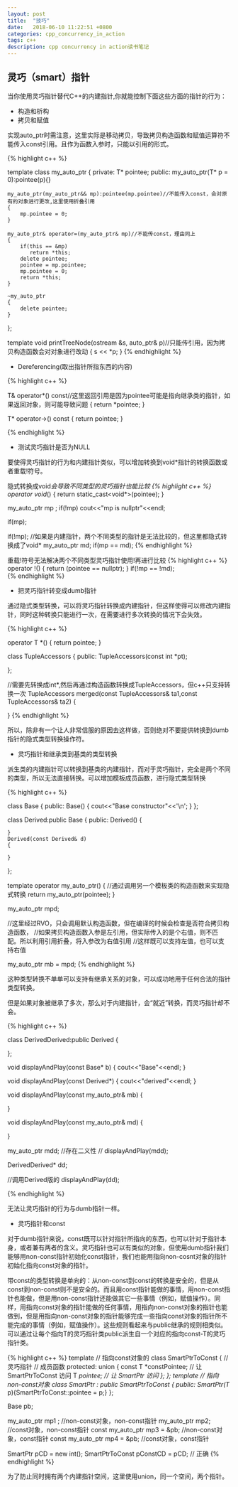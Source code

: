 ```yaml
---
layout: post
title:  "技巧"
date:   2018-06-10 11:22:51 +0800
categories: cpp_concurrency_in_action
tags: c++
description: cpp concurrency in action读书笔记
---
```


## 灵巧（smart）指针

当你使用灵巧指针替代C++的内建指针,你就能控制下面这些方面的指针的行为：

* 构造和析构
* 拷贝和赋值

实现auto_ptr时需注意，这里实际是移动拷贝，导致拷贝构造函数和赋值运算符不能传入const引用。且作为函数入参时，只能以引用的形式。

{% highlight c++ %}

template<typename T>
class my_auto_ptr
{
private:
    T* pointee;
public:
    my_auto_ptr(T* p = 0):pointee(p){}

    my_auto_ptr(my_auto_ptr&& mp):pointee(mp.pointee)//不能传入const，会对原有的对象进行更改,这里使用折叠引用
    {
        mp.pointee = 0;
    }

    my_auto_ptr& operator=(my_auto_ptr& mp)//不能传const，理由同上
    {
        if(this == &mp)
           return *this;
        delete pointee;
        pointee = mp.pointee;
        mp.pointee = 0;
        return *this;
    }

    ~my_auto_ptr
    {
        delete pointee;
    }
};

template<typename T>
void printTreeNode(ostream &s, auto_ptr<T>& p)//只能传引用，因为拷贝构造函数会对对象进行改动
{
    s << *p;
}
{% endhighlight %}

* Dereferencing(取出指针所指东西的内容)

{% highlight c++ %}

T& operator*() const//这里返回引用是因为pointee可能是指向继承类的指针，如果返回对象，则可能导致问题
{
    return *pointee;
}

T* operator->() const
{
    return pointee;
}

{% endhighlight %}

* 测试灵巧指针是否为NULL

要使得灵巧指针的行为和内建指针类似，可以增加转换到void*指针的转换函数或者重载!符号。

隐式转换成void*会导致不同类型的灵巧指针也能比较
{% highlight c++ %}
operator void*()
{
    return static_cast<void*>(pointee);
}

my_auto_ptr<int> mp ;
if(!mp)
  cout<<"mp is nullptr"<<endl;

if(mp);

if(!mp);
//如果是内建指针，两个不同类型的指针是无法比较的，但这里都隐式转换成了void*
my_auto_ptr<double> md;
if(mp == md);
{% endhighlight %}

重载!符号无法解决两个不同类型灵巧指针使用!再进行比较
{% highlight c++ %}
operator !()
{
    return (pointee == nullptr);
} 
if(!mp == !md);   
{% endhighlight %}

* 把灵巧指针转变成dumb指针

通过隐式类型转换，可以将灵巧指针转换成内建指针，但这样使得可以修改内建指针，同时这种转换只能进行一次，在需要进行多次转换的情况下会失效。

{% highlight c++ %}

operator T *()
{
    return pointee;
}

class TupleAccessors {
public:
TupleAccessors(const int *pt);

};

//需要先转换成int*,然后再通过构造函数转换成TupleAccessors，但c++只支持转换一次
TupleAccessors merged(const TupleAccessors& ta1,const TupleAccessors& ta2)
{

}
{% endhighlight %}

所以，除非有一个让人非常信服的原因去这样做，否则绝对不要提供转换到dumb指针的隐式类型转换操作符。

* 灵巧指针和继承类到基类的类型转换

派生类的内建指针可以转换到基类的内建指针，而对于灵巧指针，完全是两个不同的类型，所以无法直接转换。可以增加模板成员函数，进行隐式类型转换

{% highlight c++ %}

class Base
{
public:
    Base()
    {
        cout<<"Base constructor"<<'\n';
    }
};

class Derived:public Base
{
public:
    Derived()
    {

    }
    Derived(const Derived& d)
    {

    }
};

template<typename Other>
operator my_auto_ptr<Other>()
{
    //通过调用另一个模板类的构造函数来实现隐式转换
    return my_auto_ptr<Other>(pointee);
}

my_auto_ptr<Derived> mpd;

//这里经过RVO，只会调用默认构造函数，但在编译的时候会检查是否符合拷贝构造函数，
//如果拷贝构造函数入参是左引用，但实际传入的是个右值，则不匹配。所以利用引用折叠，将入参改为右值引用
//这样既可以支持左值，也可以支持右值

my_auto_ptr<Base> mb = mpd;
{% endhighlight %}

这种类型转换不单单可以支持有继承关系的对象，可以成功地用于任何合法的指针类型转换。

但是如果对象被继承了多次，那么对于内建指针，会“就近”转换，而灵巧指针却不会。

{% highlight c++ %}

class DerivedDerived:public Derived
{

};

void displayAndPlay(const Base* b)
{
    cout<<"Base"<<endl;
}

void displayAndPlay(const Derived*)
{
    cout<<"derived"<<endl;
}

void displayAndPlay(const my_auto_ptr<Base>& mb)
{

}

void displayAndPlay(const my_auto_ptr<Derived>& md)
{

}

my_auto_ptr<DerivedDerived> mdd;
//存在二义性
// displayAndPlay(mdd);

DerivedDerived* dd;

//调用Derived版的
displayAndPlay(dd);

{% endhighlight %}

无法让灵巧指针的行为与dumb指针一样。

* 灵巧指针和const

对于dumb指针来说，const既可以针对指针所指向的东西，也可以针对于指针本身，或者兼有两者的含义。灵巧指针也可以有类似的对象，但使用dumb指针我们能够用non-const指针初始化const指针，我们也能用指向non-cosnt对象的指针初始化指向const对象的指针。

带const的类型转换是单向的：从non-const到const的转换是安全的，但是从const到non-const则不是安全的。而且用const指针能做的事情，用non-const指针也能做，但是用non-const指针还能做其它一些事情（例如，赋值操作）。同样，用指向const对象的指针能做的任何事情，用指向non-const对象的指针也能做到，但是用指向non-const对象的指针能够完成一些指向const对象的指针所不能完成的事情（例如，赋值操作）。这些规则看起来与public继承的规则相类似。可以通过让每个指向T的灵巧指针类public派生自一个对应的指向const-T的灵巧指针类。

{% highlight c++ %}
template <class T> // 指向const对象的
class SmartPtrToConst
{ // 灵巧指针
    // 成员函数
  protected:
    union 
    {
        const T *constPointee; // 让 SmartPtrToConst 访问
        T *pointee;            // 让 SmartPtr 访问
    };
};
template <class T> // 指向non-const对象
class SmartPtr : public SmartPtrToConst<T>
{
public:
    SmartPtr(T* p){SmartPtrToConst<T>::pointee = p;}
};

Base pb;

my_auto_ptr<Base> mp1 ;                        //non-const对象，non-const指针
my_auto_ptr<const Base> mp2;                   //const对象，non-const指针
const my_auto_ptr<Base> mp3 = &pb;             //non-const对象，const指针
const my_auto_ptr<const Base> mp4 = &pb;       //const对象，const指针

SmartPtr<int> pCD = new int();
SmartPtrToConst<int> pConstCD = pCD; // 正确
{% endhighlight %}

为了防止同时拥有两个内建指针空间，这里使用union，同一个空间，两个指针。
